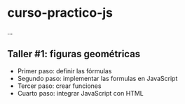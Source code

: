 # curso-practico-js

...

## Taller #1: figuras geométricas

- Primer paso: definir las fórmulas
- Segundo paso: implementar las formulas en JavaScript
- Tercer paso: crear funciones
- Cuarto paso: integrar JavaScript con HTML
